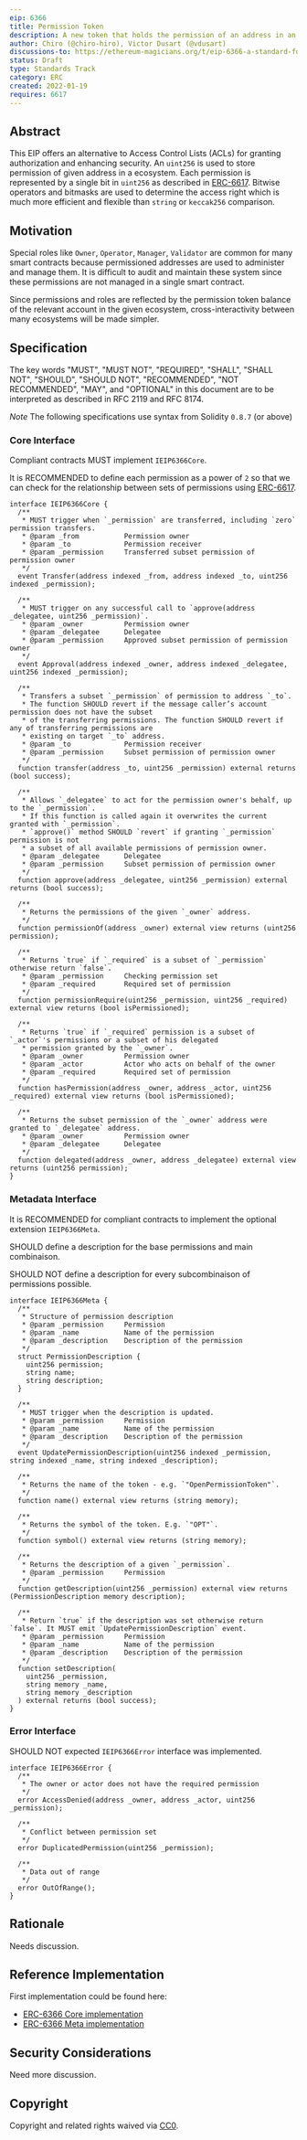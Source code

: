 ```yaml
---
eip: 6366
title: Permission Token
description: A new token that holds the permission of an address in an ecosystem
author: Chiro (@chiro-hiro), Victor Dusart (@vdusart)
discussions-to: https://ethereum-magicians.org/t/eip-6366-a-standard-for-permission-token/9105
status: Draft
type: Standards Track
category: ERC
created: 2022-01-19
requires: 6617
---
```


## Abstract

This EIP offers an alternative to Access Control Lists (ACLs) for granting authorization and enhancing security. An `uint256` is used to store permission of given address in a ecosystem. Each permission is represented by a single bit in `uint256` as described in [ERC-6617](./eip-6617.md). Bitwise operators and bitmasks are used to determine the access right which is much more efficient and flexible than `string` or `keccak256` comparison.

## Motivation

Special roles like `Owner`, `Operator`, `Manager`, `Validator` are common for many smart contracts because permissioned addresses are used to administer and manage them. It is difficult to audit and maintain these system since these permissions are not managed in a single smart contract.

Since permissions and roles are reflected by the permission token balance of the relevant account in the given ecosystem, cross-interactivity between many ecosystems will be made simpler.

## Specification

The key words "MUST", "MUST NOT", "REQUIRED", "SHALL", "SHALL NOT", "SHOULD", "SHOULD NOT", "RECOMMENDED", "NOT RECOMMENDED", "MAY", and "OPTIONAL" in this document are to be interpreted as described in RFC 2119 and RFC 8174.

_Note_ The following specifications use syntax from Solidity `0.8.7` (or above)

### Core Interface

Compliant contracts MUST implement `IEIP6366Core`.

It is RECOMMENDED to define each permission as a power of `2` so that we can check for the relationship between sets of permissions using [ERC-6617](./eip-6617.md).

```solidity
interface IEIP6366Core {
  /**
   * MUST trigger when `_permission` are transferred, including `zero` permission transfers.
   * @param _from           Permission owner
   * @param _to             Permission receiver
   * @param _permission     Transferred subset permission of permission owner
   */
  event Transfer(address indexed _from, address indexed _to, uint256 indexed _permission);

  /**
   * MUST trigger on any successful call to `approve(address _delegatee, uint256 _permission)`.
   * @param _owner          Permission owner
   * @param _delegatee      Delegatee
   * @param _permission     Approved subset permission of permission owner
   */
  event Approval(address indexed _owner, address indexed _delegatee, uint256 indexed _permission);

  /**
   * Transfers a subset `_permission` of permission to address `_to`.
   * The function SHOULD revert if the message caller’s account permission does not have the subset
   * of the transferring permissions. The function SHOULD revert if any of transferring permissions are
   * existing on target `_to` address.
   * @param _to             Permission receiver
   * @param _permission     Subset permission of permission owner
   */
  function transfer(address _to, uint256 _permission) external returns (bool success);

  /**
   * Allows `_delegatee` to act for the permission owner's behalf, up to the `_permission`.
   * If this function is called again it overwrites the current granted with `_permission`.
   * `approve()` method SHOULD `revert` if granting `_permission` permission is not
   * a subset of all available permissions of permission owner.
   * @param _delegatee      Delegatee
   * @param _permission     Subset permission of permission owner
   */
  function approve(address _delegatee, uint256 _permission) external returns (bool success);

  /**
   * Returns the permissions of the given `_owner` address.
   */
  function permissionOf(address _owner) external view returns (uint256 permission);

  /**
   * Returns `true` if `_required` is a subset of `_permission` otherwise return `false`.
   * @param _permission     Checking permission set
   * @param _required       Required set of permission
   */
  function permissionRequire(uint256 _permission, uint256 _required) external view returns (bool isPermissioned);

  /**
   * Returns `true` if `_required` permission is a subset of `_actor`'s permissions or a subset of his delegated
   * permission granted by the `_owner`.
   * @param _owner          Permission owner
   * @param _actor          Actor who acts on behalf of the owner
   * @param _required       Required set of permission
   */
  function hasPermission(address _owner, address _actor, uint256 _required) external view returns (bool isPermissioned);

  /**
   * Returns the subset permission of the `_owner` address were granted to `_delegatee` address.
   * @param _owner          Permission owner
   * @param _delegatee      Delegatee
   */
  function delegated(address _owner, address _delegatee) external view returns (uint256 permission);
}
```

### Metadata Interface

It is RECOMMENDED for compliant contracts to implement the optional extension `IEIP6366Meta`.

SHOULD define a description for the base permissions and main combinaison.

SHOULD NOT define a description for every subcombinaison of permissions possible.

```solidity
interface IEIP6366Meta {
  /**
   * Structure of permission description
   * @param _permission     Permission
   * @param _name           Name of the permission
   * @param _description    Description of the permission
   */
  struct PermissionDescription {
    uint256 permission;
    string name;
    string description;
  }

  /**
   * MUST trigger when the description is updated.
   * @param _permission     Permission
   * @param _name           Name of the permission
   * @param _description    Description of the permission
   */
  event UpdatePermissionDescription(uint256 indexed _permission, string indexed _name, string indexed _description);

  /**
   * Returns the name of the token - e.g. `"OpenPermissionToken"`.
   */
  function name() external view returns (string memory);

  /**
   * Returns the symbol of the token. E.g. `"OPT"`.
   */
  function symbol() external view returns (string memory);

  /**
   * Returns the description of a given `_permission`.
   * @param _permission     Permission
   */
  function getDescription(uint256 _permission) external view returns (PermissionDescription memory description);

  /**
   * Return `true` if the description was set otherwise return `false`. It MUST emit `UpdatePermissionDescription` event.
   * @param _permission     Permission
   * @param _name           Name of the permission
   * @param _description    Description of the permission
   */
  function setDescription(
    uint256 _permission,
    string memory _name,
    string memory _description
  ) external returns (bool success);
}
```

### Error Interface

SHOULD NOT expected `IEIP6366Error` interface was implemented.

```solidity
interface IEIP6366Error {
  /**
   * The owner or actor does not have the required permission
   */
  error AccessDenied(address _owner, address _actor, uint256 _permission);

  /**
   * Conflict between permission set
   */
  error DuplicatedPermission(uint256 _permission);

  /**
   * Data out of range
   */
  error OutOfRange();
}
```

## Rationale

Needs discussion.

## Reference Implementation

First implementation could be found here:

- [ERC-6366 Core implementation](../assets/eip-6366/contracts/EIP6366Core.sol)
- [ERC-6366 Meta implementation](../assets/eip-6366/contracts/EIP6366Meta.sol)

## Security Considerations

Need more discussion.

## Copyright

Copyright and related rights waived via [CC0](../LICENSE.md).
